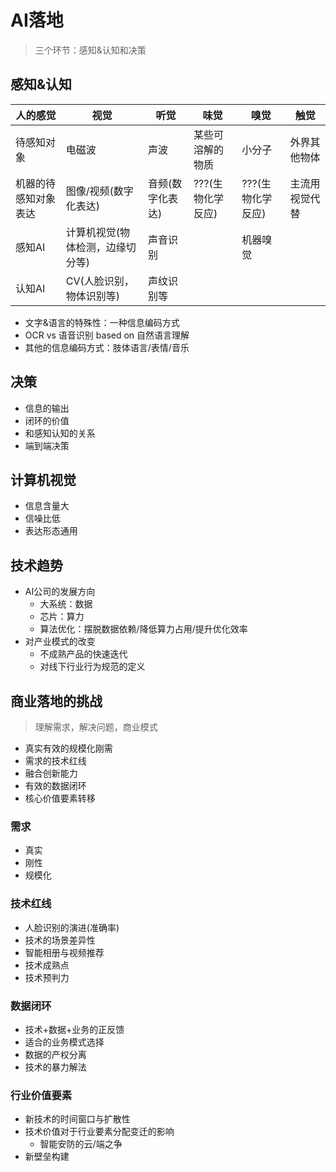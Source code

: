 # AI落地
<!-- 商汤科技(杨帆) -->

> 三个环节：感知&认知和决策

## 感知&认知

| 人的感觉             | 视觉                             | 听觉             | 味觉              | 嗅觉              | 触觉           |
| -------------------- | -------------------------------- | ---------------- | ----------------- | ----------------- | -------------- |
| 待感知对象           | 电磁波                           | 声波             | 某些可溶解的物质  | 小分子            | 外界其他物体   |
| 机器的待感知对象表达 | 图像/视频(数字化表达)            | 音频(数字化表达) | ???(生物化学反应) | ???(生物化学反应) | 主流用视觉代替 |
| 感知AI               | 计算机视觉(物体检测，边缘切分等) | 声音识别         |                   | 机器嗅觉          |                |
| 认知AI               | CV(人脸识别，物体识别等)         | 声纹识别等       |                   |                   |                |

* 文字&语言的特殊性：一种信息编码方式
* OCR vs 语音识别 based on 自然语言理解
* 其他的信息编码方式：肢体语言/表情/音乐

## 决策

* 信息的输出
* 闭环的价值
* 和感知认知的关系
* 端到端决策

## 计算机视觉

* 信息含量大
* 信噪比低
* 表达形态通用

## 技术趋势

* AI公司的发展方向
  * 大系统：数据
  * 芯片：算力
  * 算法优化：摆脱数据依赖/降低算力占用/提升优化效率
* 对产业模式的改变
  * 不成熟产品的快速迭代
  * 对线下行业行为规范的定义

## 商业落地的挑战

> 理解需求，解决问题，商业模式

* 真实有效的规模化刚需
* 需求的技术红线
* 融合创新能力
* 有效的数据闭环
* 核心价值要素转移

### 需求

* 真实
* 刚性
* 规模化

### 技术红线

* 人脸识别的演进(准确率)
* 技术的场景差异性
* 智能相册与视频推荐
* 技术成熟点
* 技术预判力

### 数据闭环

* 技术+数据+业务的正反馈
* 适合的业务模式选择
* 数据的产权分离
* 技术的暴力解法

### 行业价值要素

* 新技术的时间窗口与扩散性
* 技术价值对于行业要素分配变迁的影响
  * 智能安防的云/端之争
* 新壁垒构建
